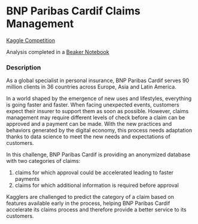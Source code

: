 # BNP Paribas Cardif Claims Management

[Kaggle Competition](https://www.kaggle.com/c/bnp-paribas-cardif-claims-management)

Analysis completed in a [Beaker Notebook](http://beakernotebook.com/)


### Description

As a global specialist in personal insurance, BNP Paribas Cardif serves 90 million clients in 36 countries across Europe, Asia and Latin America.

In a world shaped by the emergence of new uses and lifestyles, everything is going faster and faster. When facing unexpected events, customers expect their insurer to support them as soon as possible. However, claims management may require different levels of check before a claim can be approved and a payment can be made. With the new practices and behaviors generated by the digital economy, this process needs adaptation thanks to data science to meet the new needs and expectations of customers.

In this challenge, BNP Paribas Cardif is providing an anonymized database with two categories of claims:

1. claims for which approval could be accelerated leading to faster payments
2. claims for which additional information is required before approval

Kagglers are challenged to predict the category of a claim based on features available early in the process, helping BNP Paribas Cardif accelerate its claims process and therefore provide a better service to its customers.